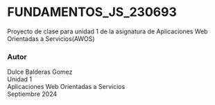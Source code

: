 # FUNDAMENTOS_JS_230693
Proyecto de clase para unidad 1 de la asignatura de Aplicaciones Web Orientadas a Servicios(AWOS)

### Autor
Dulce Balderas Gomez <br>
Unidad 1 <br>
Aplicaciones Web Orientadas a Servicios <br>
Septiembre 2024
